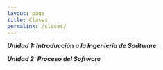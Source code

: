 ```yaml
---
layout: page
title: Clases
permalink: /clases/
---
```


___Unidad 1: Introducción a la Ingeniería de Sodtware___




___Unidad 2: Proceso del Software___


